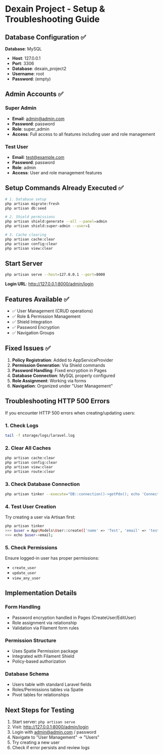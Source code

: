 # Dexain Project - Setup & Troubleshooting Guide

## Database Configuration ✅

**Database**: MySQL
- **Host**: 127.0.0.1
- **Port**: 3306
- **Database**: dexain_project2
- **Username**: root
- **Password**: (empty)

## Admin Accounts ✅

### Super Admin
- **Email**: admin@admin.com
- **Password**: password
- **Role**: super_admin
- **Access**: Full access to all features including user and role management

### Test User
- **Email**: test@example.com  
- **Password**: password
- **Role**: admin
- **Access**: User and role management features

## Setup Commands Already Executed ✅

```bash
# 1. Database setup
php artisan migrate:fresh
php artisan db:seed

# 2. Shield permissions
php artisan shield:generate --all --panel=admin
php artisan shield:super-admin --user=1

# 3. Cache clearing
php artisan cache:clear
php artisan config:clear
php artisan view:clear
```

## Start Server

```bash
php artisan serve --host=127.0.0.1 --port=8000
```

**Login URL**: http://127.0.0.1:8000/admin/login

## Features Available ✅

- ✅ User Management (CRUD operations)
- ✅ Role & Permission Management
- ✅ Shield Integration
- ✅ Password Encryption
- ✅ Navigation Groups

## Fixed Issues ✅

1. **Policy Registration**: Added to AppServiceProvider
2. **Permission Generation**: Via Shield commands
3. **Password Handling**: Fixed encryption in Pages
4. **Database Connection**: MySQL properly configured
5. **Role Assignment**: Working via forms
6. **Navigation**: Organized under "User Management"

## Troubleshooting HTTP 500 Errors

If you encounter HTTP 500 errors when creating/updating users:

### 1. Check Logs
```bash
tail -f storage/logs/laravel.log
```

### 2. Clear All Caches
```bash
php artisan cache:clear
php artisan config:clear
php artisan view:clear
php artisan route:clear
```

### 3. Check Database Connection
```bash
php artisan tinker --execute="DB::connection()->getPdo(); echo 'Connected!';"
```

### 4. Test User Creation
Try creating a user via Artisan first:
```bash
php artisan tinker
>>> $user = App\Models\User::create(['name' => 'Test', 'email' => 'test@test.com', 'password' => bcrypt('password')]);
>>> echo $user->email;
```

### 5. Check Permissions
Ensure logged-in user has proper permissions:
- `create_user`
- `update_user`
- `view_any_user`

## Implementation Details

### Form Handling
- Password encryption handled in Pages (CreateUser/EditUser)
- Role assignment via relationship
- Validation via Filament form rules

### Permission Structure
- Uses Spatie Permission package
- Integrated with Filament Shield
- Policy-based authorization

### Database Schema
- Users table with standard Laravel fields
- Roles/Permissions tables via Spatie
- Pivot tables for relationships

## Next Steps for Testing

1. Start server: `php artisan serve`
2. Visit: http://127.0.0.1:8000/admin/login
3. Login with admin@admin.com / password
4. Navigate to "User Management" → "Users"
5. Try creating a new user
6. Check if error persists and review logs

